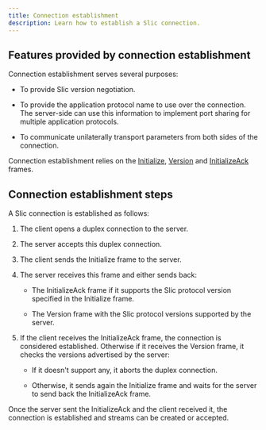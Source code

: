 ```yaml
---
title: Connection establishment
description: Learn how to establish a Slic connection.
---
```


## Features provided by connection establishment

Connection establishment serves several purposes:

- To provide Slic version negotiation.

- To provide the application protocol name to use over the connection. The server-side can use this information to implement port sharing for multiple application protocols.

- To communicate unilaterally transport parameters from both sides of the connection.

Connection establishment relies on the [Initialize](LINK), [Version](LINK) and [InitializeAck](LINK) frames.

## Connection establishment steps

A Slic connection is established as follows:

1. The client opens a duplex connection to the server.

2. The server accepts this duplex connection.

3. The client sends the Initialize frame to the server.

4. The server receives this frame and either sends back:

    - The InitializeAck frame if it supports the Slic protocol version specified in the Initialize frame.

    - The Version frame with the Slic protocol versions supported by the server.

5. If the client receives the InitializeAck frame, the connection is considered established. Otherwise if it receives the Version frame, it checks the versions advertised by the server:

    - If it doesn't support any, it aborts the duplex connection.

    - Otherwise, it sends again the Initialize frame and waits for the server to send back the InitializeAck frame.

Once the server sent the InitializeAck and the client received it, the connection is established and streams can be created or accepted.
